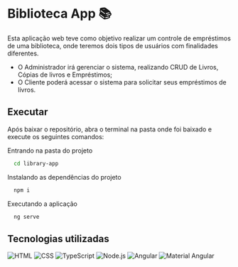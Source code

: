 
# Biblioteca App 📚

Esta aplicação web teve como objetivo realizar um controle de empréstimos de uma biblioteca, onde teremos dois tipos de usuários com finalidades diferentes.
- O Administrador irá gerenciar o sistema, realizando CRUD de Livros, Cópias de livros e Empréstimos;
- O Cliente poderá acessar o sistema para solicitar seus empréstimos de livros.

## Executar

Após baixar o repositório, abra o terminal na pasta onde foi baixado e execute os seguintes comandos:

Entrando na pasta do projeto

```bash
  cd library-app
```

Instalando as dependências do projeto

```bash
  npm i
```

Executando a aplicação

```bash
  ng serve
```
    
## Tecnologias utilizadas

![HTML](https://img.shields.io/badge/HTML5-E34F26?style=for-the-badge&logo=html5&logoColor=white)
![CSS](https://img.shields.io/badge/CSS3-1572B6?style=for-the-badge&logo=css3&logoColor=white)
![TypeScript](https://img.shields.io/badge/TypeScript-3178C6?style=for-the-badge&logo=typescript&logoColor=white)
![Node.js](https://img.shields.io/badge/Node.js-43853D?style=for-the-badge&logo=node.js&logoColor=white)
![Angular](https://img.shields.io/badge/Angular-DD0031?style=for-the-badge&logo=angular&logoColor=white)
![Material Angular](https://img.shields.io/badge/Material_Angular-607D8B?style=for-the-badge&logo=angular&logoColor=white)






